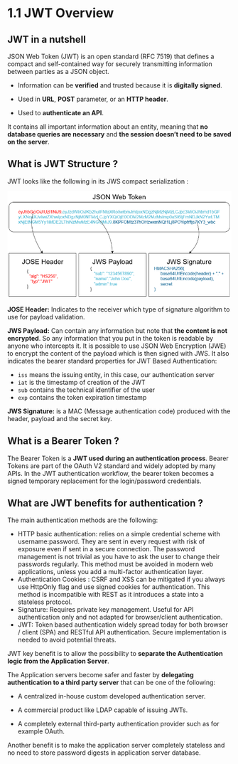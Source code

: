 # 1.1 JWT Overview

## JWT in a nutshell

JSON Web Token (JWT) is an open standard (RFC 7519) that defines a compact and self-contained way for securely transmitting information between parties as a JSON object.

- Information can be **verified** and trusted because it is **digitally signed**.
  
- Used in **URL**, **POST** parameter, or an **HTTP header**.
  
- Used to **authenticate an API**.

It contains all important information about an entity, meaning that **no database queries are necessary** and **the session doesn’t need to be saved on the server**.

## What is JWT Structure ?

JWT looks like the following in its JWS compact serialization :

![jwt-structure](../../assets/jwt-structure.png)

**JOSE Header:** Indicates to the receiver which type of signature algorithm to use for payload validation.

**JWS Payload:** Can contain any information but note that **the content is not encrypted**. So any information that you put in the token is readable by anyone who intercepts it.
It is possible to use JSON Web Encryption (JWE) to encrypt the content of the payload which is then signed with JWS.
It also indicates the bearer standard properties for JWT Based Authentication:

- `iss` means the issuing entity, in this case, our authentication server 
- `iat` is the timestamp of creation of the JWT
- `sub` contains the technical identifier of the user
- `exp` contains the token expiration timestamp

**JWS Signature:** is a MAC (Message authentication code) produced with the header, payload and the secret key.

## What is a Bearer Token ?

The Bearer Token is a **JWT used during an authentication process**. 
Bearer Tokens are part of the OAuth V2 standard and widely adopted by many APIs.
In the JWT authentication workflow, the bearer token becomes a signed temporary replacement for the login/password credentials.

## What are JWT benefits for authentication ?

The main authentication methods are the following:

- HTTP basic authentication: relies on a simple credential scheme with username:password. They are sent in every request with risk of exposure even if sent in a secure connection. The password management is not trivial as you have to ask the user to change their passwords regularly. This method must be avoided in modern web applications, unless you add a multi-factor authentication layer.
- Authentication Cookies : CSRF and XSS can be mitigated if you always use HttpOnly flag and use signed cookies for authentication. This method is incompatible with REST as it introduces a state into a stateless protocol.
- Signature: Requires private key management. Useful for API authentication only and not adapted for browser/client authentication.
- JWT: Token based authentication widely spread today for both browser / client (SPA) and RESTful API authentication. Secure implementation is needed to avoid potential threats.

JWT key benefit is to allow the possibility to **separate the Authentication logic from the Application Server**.

The Application servers become safer and faster by **delegating authentication to a third party server** that can be one of the following:

- A centralized in-house custom developed authentication server.
  
- A commercial product like LDAP capable of issuing JWTs.
    
- A completely external third-party authentication provider such as for example OAuth.

Another benefit is to make the application server completely stateless and no need to store password digests in application server database.
